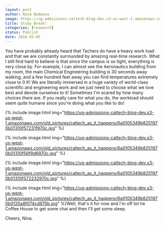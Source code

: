 ```yaml
---
layout: post
author: Nina Budaeva
image: https://ug-admissions-caltech-blog-dev.s3-us-west-1.amazonaws.com/old_pictures/caltech_as_it_happens/6a0105349b8251970b0120a8f03366970b.jpg
title: Study Break!
categories: [research]
status: Publish
date: 2010-03-05
---
```



You have probably already heard that Techers do have a heavy work load and that we are constantly surrounded by amazing real-time research. What I still find hard to believe is that since the campus is so tight, everything is very close by. For example, I can almost see the Aeronautics building from my room, the main Chemical Engineering building is 30 seconds away walking, and a few hundred feet away you can find temperatures extremely close to 0 K! We are literally immersed in a huge variety of world-class scientific and engineering work and we just need to choose what we love best and devote ourselves to it! Sometimes I'm scared by how many choices there are. If you really care for what you do, the workload should seem quite humane since you're doing what you like to do!


{% include image.html img="https://ug-admissions-caltech-blog-dev.s3-us-west-1.amazonaws.com/old_pictures/caltech_as_it_happens/6a0105349b8251970b01310f57231f970c.jpg" %}

{% include image.html img="https://ug-admissions-caltech-blog-dev.s3-us-west-1.amazonaws.com/old_pictures/caltech_as_it_happens/6a0105349b8251970b01310f56f9d6970c.jpg" %}


{% include image.html img="https://ug-admissions-caltech-blog-dev.s3-us-west-1.amazonaws.com/old_pictures/caltech_as_it_happens/6a0105349b8251970b01310f572232970c.jpg" %}

{% include image.html img="https://ug-admissions-caltech-blog-dev.s3-us-west-1.amazonaws.com/old_pictures/caltech_as_it_happens/6a0105349b8251970b0120a8f074cd970b.jpg" %}Well, that's it for now and I'm off tot he Coffee House to get some chai and then I'll get some sleep.

Cheers,
Nina.

